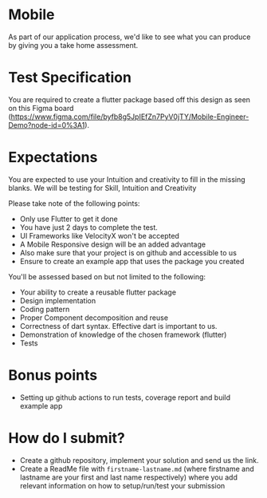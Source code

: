 # Mobile
As part of our application process, we'd like to see what you can produce by giving you a take home assessment.

# Test Specification
You are required to create a flutter package based off this design as seen on this Figma board (https://www.figma.com/file/byfb8g5JpIEfZn7PyV0jTY/Mobile-Engineer-Demo?node-id=0%3A1).

# Expectations
You are expected to use your Intuition and creativity to fill in the missing blanks. We will be testing for Skill, Intuition and Creativity

Please take note of the following points:

- Only use Flutter to get it done
- You have just 2 days to complete the test.
- UI Frameworks like VelocityX won't be accepted
- A Mobile Responsive design will be an added advantage
- Also make sure that your project is on github and accessible to us
- Ensure to create an example app that uses the package you created

You'll be assessed based on but not limited to the following:

- Your ability to create a reusable flutter package
- Design implementation
- Coding pattern
- Proper Component decomposition and reuse
- Correctness of dart syntax. Effective dart is important to us.
- Demonstration of knowledge of the chosen framework (flutter)
- Tests

# Bonus points
- Setting up github actions to run tests, coverage report and build example app

# How do I submit?
* Create a github repository, implement your solution and send us the link.
* Create a ReadMe file with `firstname-lastname.md` (where firstname and lastname are your 
  first and last name respectively) where you add relevant information on how to setup/run/test your submission

